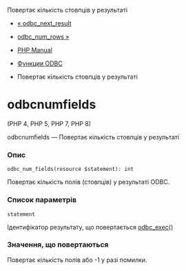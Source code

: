 Повертає кількість стовпців у результаті

-   [« odbc\_next\_result](function.odbc-next-result.html)
    
-   [odbc\_num\_rows »](function.odbc-num-rows.html)
    
-   [PHP Manual](index.html)
    
-   [Функции ODBC](ref.uodbc.html)
    
-   Повертає кількість стовпців у результаті
    

# odbcnumfields

(PHP 4, PHP 5, PHP 7, PHP 8)

odbcnumfields — Повертає кількість стовпців у результаті

### Опис

```methodsynopsis
odbc_num_fields(resource $statement): int
```

Повертає кількість полів (стовпців) у результаті ODBC.

### Список параметрів

`statement`

Ідентифікатор результату, що повертається [odbc\_exec()](function.odbc-exec.html)

### Значення, що повертаються

Повертає кількість полів або -1 у разі помилки.